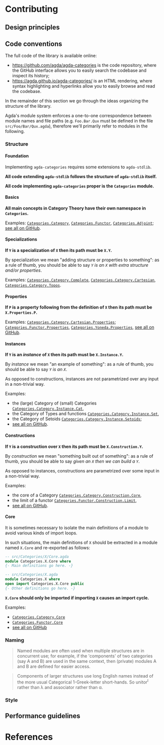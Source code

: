 # Contributing


## Design principles


## Code conventions

The full code of the library is available online:
* https://github.com/agda/agda-categories is the code repository, where the GitHub interface allows you to easily search the codebase and inspect its history;
* https://agda.github.io/agda-categories/ is an HTML rendering, where syntax highlighting and hyperlinks allow you to easily browse and read the codebase.

In the remainder of this section we go through the ideas organizing the structure of the library.

Agda's module system enforces a one-to-one correspondence between module names and file paths (e.g. `Foo.Bar.Qux` must be defined in the file `src/Foo/Bar/Qux.agda`), therefore we'll primarily refer to modules in the following.


### Structure


#### Foundation

Implementing `agda-categories` requires some extensions to `agda-stdlib`.

**All code extending `agda-stdlib` follows the structure of `agda-stdlib` itself.**

**All code implementing `agda-categories` proper is the `Categories` module.**


#### Basics

**All main concepts in Category Theory have their own namespace in `Categories`.**

Examples:
[`Categories.Category`](https://agda.github.io/agda-categories/Categories.Category.html),
[`Categories.Functor`](https://agda.github.io/agda-categories/Categories.Functor.html),
[`Categories.Adjoint`](https://agda.github.io/agda-categories/Categories.Adjoint.html);
[see all on GitHub](https://github.com/search?type=code&q=repo%3Aagda%2Fagda-categories+path%3Asrc%2FCategories%2F*.agda).


#### Specializations
<!-- TODO: is "specialization" the best way to put it? -->

**If `Y` is a specialization of `X` then its path must be `X.Y`.**

By specialization we mean "adding structure or properties to something": as a rule of thumb, you should be able to say _`Y` is an `X` with extra structure and/or properties_.

Examples:
[`Categories.Category.Complete`](https://agda.github.io/agda-categories/Categories.Category.Complete.html),
[`Categories.Category.Cartesian`](https://agda.github.io/agda-categories/Categories.Category.Cartesian.html),
[`Categories.Category.Topos`](https://agda.github.io/agda-categories/Categories.Category.Topos.html).
<!-- NOTE: we can't really catch these with a search query. -->
<!-- [see more on GitHub](https://github.com/search?type=code&q=repo%3Aagda%2Fagda-categories+path%3Asrc%2FCategories%2F*%2F*.agda). -->


#### Properties

**If `P` is a property following from the definition of `X` then its path must be `X.Properties.P`.**

<!-- TODO: yeah, the phrasing above isn't really working tbh -->
<!-- TODO: that's... not true? clarify that we don't mean properties derived from the definitions, but properties that MIGHT hold. -->

Examples:
[`Categories.Category.Cartesian.Properties`](https://agda.github.io/agda-categories/Categories.Cartesian.Properties.html);
[`Categories.Functor.Properties`](https://agda.github.io/agda-categories/Categories.Functor.Properties.html),
[`Categories.Yoneda.Properties`](https://agda.github.io/agda-categories/Categories.Yoneda.Properties.html),
[see all on GitHub](https://github.com/search?type=code&q=repo%3Aagda%2Fagda-categories+path%3Asrc%2F**%2FProperties**).

#### Instances

**If `Y` is an _instance_ of `X` then its path must be `X.Instance.Y`.**

By _instance_ we mean "an example of something": as a rule of thumb, you should be able to say _`Y` is an `X`_.

As opposed to constructions, instances are not parametrized over any input in a non-trivial way.

Examples:
* the (large) Category of (small) Categories [`Categories.Category.Instance.Cat`](https://agda.github.io/agda-categories/Categories.Category.Instance.Cat.html),
* the Category of Types and functions [`Categories.Category.Instance.Set`](https://agda.github.io/agda-categories/Categories.Category.Instance.Set.html),
* the Category of Setoids [`Categories.Category.Instance.Setoids`](https://agda.github.io/agda-categories/Categories.Category.Instance.Setoids.html);
* [see all on GitHub](https://github.com/search?type=code&q=repo%3Aagda%2Fagda-categories+path%3Asrc%2F**%2FInstance%2F*.agda).


#### Constructions

**If `Y` is a construction over `X` then its path must be `X.Construction.Y`.**

By _construction_ we mean "something built out of something": as a rule of thumb, you should be able to say _given an `X` then we can build a `Y`_.

As opposed to instances, constructions are parametrized over some input in a non-trivial way.

Examples:
* the core of a Category [`Categories.Category.Construction.Core`](https://agda.github.io/agda-categories/Categories.Category.Construction.Core.html),
* the limit of a functor [`Categories.Functor.Construction.Limit`](https://agda.github.io/agda-categories/Categories.Functor.Construction.Limit.html),
* [see all on GitHub](https://github.com/search?type=code&q=repo%3Aagda%2Fagda-categories+path%3Asrc%2F**%2FConstruction%2F*.agda).

#### Core

It is sometimes necessary to isolate the main definitions of a module to avoid various kinds of import loops.

In such situations, the main definitions of `X` should be extracted in a module named `X.Core` and re-exported as follows:
```agda
-- src/Categories/X/Core.agda
module Categories.X.Core where
{- Main definitions go here. -}
```
```agda
-- src/Categories/X.agda
module Categories.X where
open import Categories.X.Core public
{- Other definitions go here. -}
```
**`X.Core` should only be imported if importing `X` causes an import cycle.**

Examples:
* [`Categories.Category.Core`](https://agda.github.io/agda-categories/Categories.Category.Core.html)
* [`Categories.Functor.Core`](https://agda.github.io/agda-categories/Categories.Functor.Core.html)
* [see all on GitHub](https://github.com/search?type=code&q=repo%3Aagda%2Fagda-categories+path%3Asrc%2F**%2FCore.agda)


### Naming

> Named modules are often used when multiple structures are in concurrent use; for example, if the 'components' of two categories (say A and B) are used in the same context, then (private) modules A and B are defined for easier access.

> Components of larger structures use long English names instead of the more usual Categorical 1-Greek-letter short-hands. So unitor<sup>l</sup> rather than &lambda; and associator rather than &alpha;.


### Style


## Performance guidelines


# References

[^readme]: https://github.com/agda/agda-categories/blob/v0.2.0/README.md
[^Issue308]: https://github.com/agda/agda-categories/issues/308
[^Wiki]: https://github.com/agda/agda-categories/wiki/speed
[^Hu20]: https://arxiv.org/pdf/2005.07059
[^Gross14]: https://arxiv.org/pdf/1401.7694

